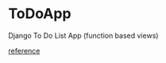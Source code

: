 # ToDoApp
Django To Do List App (function based views)

<a href="https://www.youtube.com/watch?v=4RWFvXDUmjo">reference</a>

